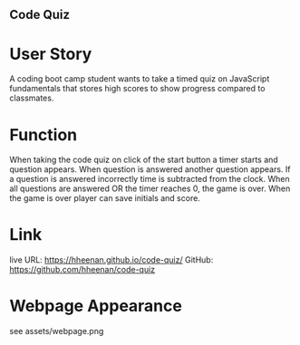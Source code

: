 ## Code Quiz

# User Story
A coding boot camp student wants to take a timed quiz on JavaScript fundamentals that stores high scores to show progress compared to classmates.

# Function
When taking the code quiz on click of the start button a timer starts and question appears.
When question is answered another question appears.
If a question is answered incorrectly time is subtracted from the clock.
When all questions are answered OR the timer reaches 0, the game is over.
When the game is over player can save initials and score.

# Link
live URL: https://hheenan.github.io/code-quiz/
GitHub: https://github.com/hheenan/code-quiz

# Webpage Appearance
see assets/webpage.png
